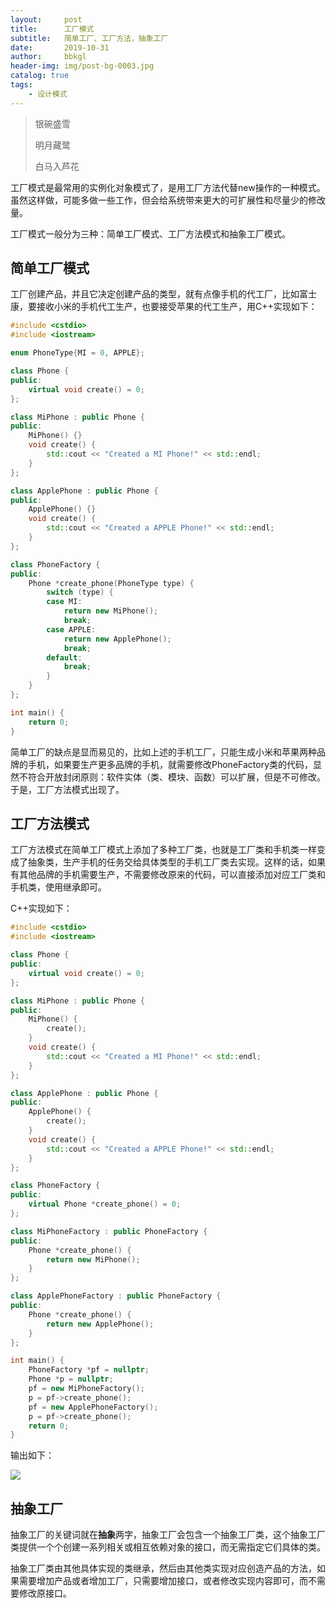 ```yaml
---
layout:     post
title:      工厂模式
subtitle:   简单工厂、工厂方法，抽象工厂
date:       2019-10-31
author:     bbkgl
header-img: img/post-bg-0003.jpg
catalog: true
tags:
    - 设计模式
---
```


> 银碗盛雪
>
> 明月藏鹭
>
> 白马入芦花

工厂模式是最常用的实例化对象模式了，是用工厂方法代替new操作的一种模式。虽然这样做，可能多做一些工作，但会给系统带来更大的可扩展性和尽量少的修改量。

工厂模式一般分为三种：简单工厂模式、工厂方法模式和抽象工厂模式。

## 简单工厂模式

工厂创建产品，并且它决定创建产品的类型，就有点像手机的代工厂，比如富士康，要接收小米的手机代工生产，也要接受苹果的代工生产，用C++实现如下：

```cpp
#include <cstdio>
#include <iostream>

enum PhoneType{MI = 0, APPLE};

class Phone {
public:
    virtual void create() = 0;
};

class MiPhone : public Phone {
public:
    MiPhone() {}
    void create() {
        std::cout << "Created a MI Phone!" << std::endl;
    }
};

class ApplePhone : public Phone {
public:
    ApplePhone() {}
    void create() {
        std::cout << "Created a APPLE Phone!" << std::endl;
    }
};

class PhoneFactory {
public:
    Phone *create_phone(PhoneType type) {
        switch (type) {
        case MI:
            return new MiPhone();
            break;
        case APPLE:
            return new ApplePhone();
            break;
        default:
            break;
        }
    }
};

int main() {
    return 0;
}
```

简单工厂的缺点是显而易见的，比如上述的手机工厂，只能生成小米和苹果两种品牌的手机，如果要生产更多品牌的手机，就需要修改PhoneFactory类的代码，显然不符合开放封闭原则：软件实体（类、模块、函数）可以扩展，但是不可修改。于是，工厂方法模式出现了。

## 工厂方法模式

工厂方法模式在简单工厂模式上添加了多种工厂类，也就是工厂类和手机类一样变成了抽象类，生产手机的任务交给具体类型的手机工厂类去实现。这样的话，如果有其他品牌的手机需要生产，不需要修改原来的代码，可以直接添加对应工厂类和手机类，使用继承即可。

C++实现如下：

```cpp
#include <cstdio>
#include <iostream>

class Phone {
public:
    virtual void create() = 0;
};

class MiPhone : public Phone {
public:
    MiPhone() {
        create();
    }
    void create() {
        std::cout << "Created a MI Phone!" << std::endl;
    }
};

class ApplePhone : public Phone {
public:
    ApplePhone() {
        create();
    }
    void create() {
        std::cout << "Created a APPLE Phone!" << std::endl;
    }
};

class PhoneFactory {
public:
    virtual Phone *create_phone() = 0;
};

class MiPhoneFactory : public PhoneFactory {
public:
    Phone *create_phone() {
        return new MiPhone();
    }
};

class ApplePhoneFactory : public PhoneFactory {
public:
    Phone *create_phone() {
        return new ApplePhone();
    }
};

int main() {
    PhoneFactory *pf = nullptr;
    Phone *p = nullptr;
    pf = new MiPhoneFactory();
    p = pf->create_phone();
    pf = new ApplePhoneFactory();
    p = pf->create_phone();
    return 0;
}
```

输出如下：

![](https://pic.superbed.cn/item/5dbaa022bd461d945a7cf833.jpg)

## 抽象工厂

抽象工厂的关键词就在**抽象**两字，抽象工厂会包含一个抽象工厂类，这个抽象工厂类提供一个个创建一系列相关或相互依赖对象的接口，而无需指定它们具体的类。

抽象工厂类由其他具体实现的类继承，然后由其他类实现对应创造产品的方法，如果需要增加产品或者增加工厂，只需要增加接口，或者修改实现内容即可，而不需要修改原接口。


